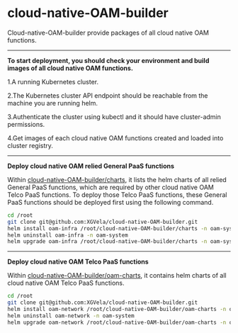 # cloud-native-OAM-builder

Cloud-native-OAM-builder provide packages of all cloud native OAM functions.

---
**To start deployment, you should check your environment and build images of all cloud native OAM functions.**

1.A running Kubernetes cluster.

2.The Kubernetes cluster API endpoint should be reachable from the machine you are running helm.

3.Authenticate the cluster using kubectl and it should have cluster-admin permissions.

4.Get images of each cloud native OAM functions created and loaded into cluster registry.

---
**Deploy cloud native OAM relied General PaaS functions**

Within [cloud-native-OAM-builder/charts](https://github.com/XGVela/cloud-native-OAM-builder/tree/main/charts), it lists the helm charts of all relied General PaaS functions, which are required by other cloud native OAM Telco PaaS functions. To deploy those Telco PaaS functions, these General PaaS functions should be deployed first using the following command.

```bash
cd /root
git clone git@github.com:XGVela/cloud-native-OAM-builder.git
helm install oam-infra /root/cloud-native-OAM-builder/charts -n oam-system
helm uninstall oam-infra -n oam-system
helm upgrade oam-infra /root/cloud-native-OAM-builder/charts -n oam-system
```

---
**Deploy cloud native OAM Telco PaaS functions**

Within [cloud-native-OAM-builder/oam-charts](https://github.com/XGVela/cloud-native-OAM-builder/tree/main/oam-charts), it contains helm charts of all cloud native OAM Telco PaaS functions.

```bash
cd /root
git clone git@github.com:XGVela/cloud-native-OAM-builder.git
helm install oam-network /root/cloud-native-OAM-builder/oam-charts -n oam-system
helm uninstall oam-network -n oam-system
helm upgrade oam-network /root/cloud-native-OAM-builder/oam-charts -n oam-system
```
